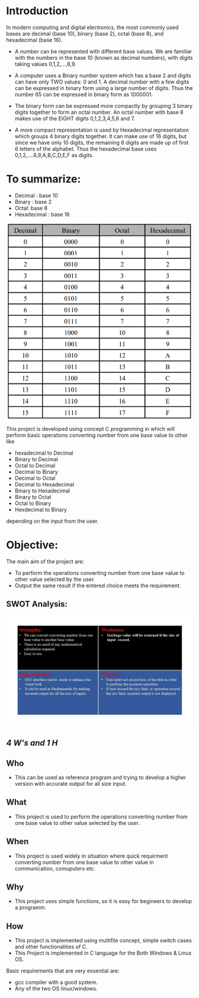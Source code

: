 # Introduction
  In modern computing and digital electronics, the most commonly used bases are decimal (base 10), binary (base 2), octal (base 8), and hexadecimal (base 16).
* A number can be represented with different base values. We are familiar with the numbers in the base 10 (known as decimal numbers), with digits taking values 0,1,2,…,8,9.

*  A computer uses a Binary number system which has a base 2 and digits can have only TWO values: 0 and 1.
   A decimal number with a few digits can be expressed in binary form using a large number of digits. Thus the number 65 can be expressed in binary form as 1000001.

*  The binary form can be expressed more compactly by grouping 3 binary digits together to form an octal number. An octal number with base 8 makes use of the EIGHT digits
   0,1,2,3,4,5,6 and 7.

*  A more compact representation is used by Hexadecimal representation which groups 4 binary digits together. It can make use of 16 digits, but since we have only 10 digits, the
   remaining 6 digits are made up of first 6 letters of the alphabet. Thus the hexadecimal base uses 0,1,2,….8,9,A,B,C,D,E,F as digits. 


# To summarize:
* Decimal : base 10
* Binary : base 2
* Octal: base 8
* Hexadecimal : base 16 

![](https://github.com/SurajPG1112000/Stepin_Number_System_Convertion/blob/main/5_Images/BODH_TABLE.png)

 This project is developed using concept C programming in which will perform basic operations converting number from one base value to other like  
* hexadecimal to Decimal
* Binary to Decimal 
* Octal to Decimal 
* Decimal to Binary
* Decimal to Octal
* Decimal to Hexadecimal
* Binary to Hexadecimal
* Binary to Octal
* Octal to Binary
* Hexdecimal to Binary 

depending on the input from the user.

# Objective:
The main aim of the project are:
 * To perform the operations converting number from one base value to other value selected  by the user.
 * Output the same result if the entered choice meets the requirement.


## SWOT Analysis:
![](https://github.com/SurajPG1112000/Stepin_Number_System_Convertion/blob/main/5_Images/swort.jpg)

## ***4 W's and 1 H***
## Who
-  This can be used as reference program and trying to develop a  higher version with accurate output for all size input.
## What
- This project is used to perform the operations converting number from one base value to other value selected  by the user.
## When 
- This project is used widely in situation where quick requirment converting number from one base value to other value in communication, comuputers etc.
## Why
- This project uses simple functions, so it is easy for begineers to develop a programm.
## How
- This project is implemented using multifile concept, simple switch cases and other functionalities of C.
- This Project is implemented in C language for the Both Windows & Linux OS.



Basic requirements that are very essential are:
* gcc compiler with a good system.
* Any of the two OS  linux/windows.


